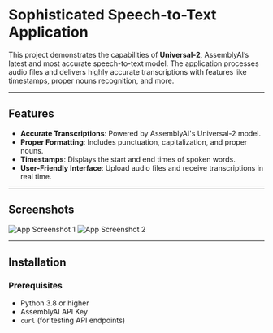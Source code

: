 # Sophisticated Speech-to-Text Application

This project demonstrates the capabilities of **Universal-2**, AssemblyAI’s latest and most accurate speech-to-text model. The application processes audio files and delivers highly accurate transcriptions with features like timestamps, proper nouns recognition, and more.

---

## Features
- **Accurate Transcriptions**: Powered by AssemblyAI's Universal-2 model.
- **Proper Formatting**: Includes punctuation, capitalization, and proper nouns.
- **Timestamps**: Displays the start and end times of spoken words.
- **User-Friendly Interface**: Upload audio files and receive transcriptions in real time.

---

## Screenshots
![App Screenshot 1](https://drive.google.com/file/d/1uJo-Gn2Jzk4-oCBe1efDM_bfhoNpsCNF/view?usp=sharing)
![App Screenshot 2]("https://drive.google.com/file/d/1uJo-Gn2Jzk4-oCBe1efDM_bfhoNpsCNF/view?usp=sharing")

---

## Installation
### Prerequisites
- Python 3.8 or higher
- AssemblyAI API Key
- `curl` (for testing API endpoints)
